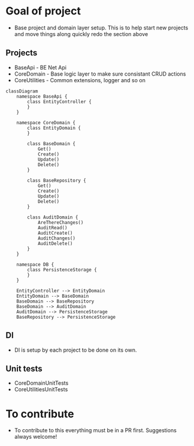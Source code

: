 # Goal of project
* Base project and domain layer setup. This is to help start new projects and move things along quickly 
 redo the section above

## Projects
* BaseApi - BE Net Api
* CoreDomain - Base logic layer to make sure consistant CRUD actions
* CoreUtilities - Common extensions, logger and so on

```mermaid
classDiagram
    namespace BaseApi {
        class EntityController {            
        }
    }

    namespace CoreDomain {
        class EntityDomain {            
        }

        class BaseDomain {
            Get()
            Create()
            Update()
            Delete()
        }

        class BaseRepository {
            Get()
            Create()
            Update()
            Delete()
        }

        class AuditDomain {
            AreThereChanges()
            AuditRead()
            AuditCreate()
            AuditChanges()
            AuditDelete()
        }
    }
    
    namespace DB {
        class PersistenceStorage {
        }
    }

    EntityController --> EntityDomain
    EntityDomain --> BaseDomain
    BaseDomain --> BaseRepository
    BaseDomain --> AuditDomain
    AuditDomain --> PersistenceStorage
    BaseRepository --> PersistenceStorage
```

## DI
* DI is setup by each project to be done on its own. 

## Unit tests
* CoreDomainUnitTests
* CoreUtilitiesUnitTests

# To contribute
* To contribute to this everything must be in a PR first. Suggestions always welcome!
